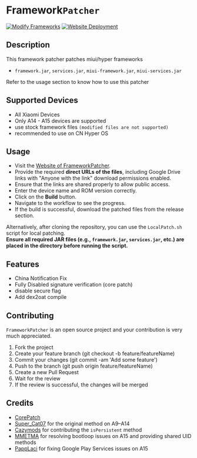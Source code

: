 # Framework`Patcher`
[![Modify Frameworks](https://github.com/rinnsakaguchi/FrameworkPatcher/actions/workflows/patcher.yml/badge.svg)](https://github.com/rinnsakaguchi/FrameworkPatcher/actions/workflows/patcher.yml) [![Website Deployment](https://github.com/rinnsakaguchi/FrameworkPatcher/actions/workflows/deploy.yml/badge.svg)](https://github.com/rinnsakaguchi/FrameworkPatcher/actions/workflows/deploy.yml)
## Description

This framework patcher patches miui/hyper frameworks 

 - `framework.jar`, `services.jar`, `miui-framework.jar`, `miui-services.jar `

Refer to the usage section to know how to use this patcher

## Supported Devices

 - All Xiaomi Devices
 - Only A14 - A15 devices are supported
 - use stock framework files `(modified files are not supported)`
 - recommended to use on CN Hyper OS

## Usage

- Visit the [Website of FrameworkPatcher](https://rinnsakaguchi.github.io/FrameworkPatcher/).  
- Provide the required **direct URLs of the files**, including Google Drive links with "Anyone with the link" download permissions enabled.  
- Ensure that the links are shared properly to allow public access.  
- Enter the device name and ROM version correctly.  
- Click on the **Build** button.  
- Navigate to the workflow to see the progress.  
- If the build is successful, download the patched files from the release section.

Alternatively, after cloning the repository, you can use the `LocalPatch.sh` script for local patching.  
**Ensure all required JAR files (e.g., `framework.jar`, `services.jar`, etc.) are placed in the directory before running the script.**

## Features

 - China Notification Fix
 - Fully Disabled signature verification (core patch)
 - disable secure flag
 - Add dex2oat compile

## Contributing

`FrameworkPatcher` is an open source project and your contribution is very much appreciated.
1. Fork the project
2. Create your feature branch (git checkout -b feature/featureName)
3. Commit your changes (git commit -am 'Add some feature')
4. Push to the branch (git push origin feature/featureName)
5. Create a new Pull Request
6. Wait for the review
7. If the review is successful, the changes will be merged

## Credits

- [CorePatch](https://github.com/LSPosed/CorePatch)  
- [Super_Cat07](https://t.me/Super_Cat07) for the original method on A9–A14
- [Cazymods](https://t.me/not_aric) for contributing the `isPersistent` method
- [MMETMA](https://t.me/MMETMA2) for resolving bootloop issues on A15 and providing shared UID methods
- [PappLaci](https://t.me/PappLaci) for fixing Google Play Services issues on A15
